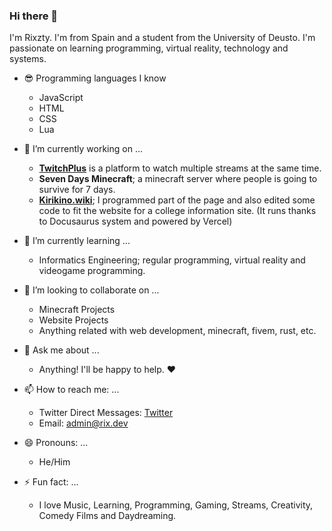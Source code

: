 ### Hi there 👋

I'm Rixzty. I'm from Spain and a student from the University of Deusto. I'm passionate on learning programming, virtual reality, technology and systems.

<!--
**Rixzty/rixzty** is a ✨ _special_ ✨ repository because its `README.md` (this file) appears on your GitHub profile.

Here are some ideas to get you started:

- 🔭 I’m currently working on ...
- 🌱 I’m currently learning ...
- 👯 I’m looking to collaborate on ...
- 🤔 I’m looking for help with ...
- 💬 Ask me about ...
- 📫 How to reach me: ...
- 😄 Pronouns: ...
- ⚡ Fun fact: ...
-->
- 😎 Programming languages I know
  - JavaScript
  - HTML
  - CSS
  - Lua

- 🔭 I’m currently working on ...
  - **[TwitchPlus](https://twitchplus.tv)** is a platform to watch multiple streams at the same time.
  - **Seven Days Minecraft**; a minecraft server where people is going to survive for 7 days.
  - **[Kirikino.wiki](https://github.com/Rixzty/kirikinowiki.github.io)**; I programmed part of the page and also edited some code to fit the website for a college       information site. (It runs thanks to Docusaurus system and powered by Vercel)

- 🌱 I’m currently learning ...
  - Informatics Engineering; regular programming, virtual reality and videogame programming.

- 👯 I’m looking to collaborate on ...
  - Minecraft Projects
  - Website Projects
  - Anything related with web development, minecraft, fivem, rust, etc.

- 💬 Ask me about ...
  - Anything! I'll be happy to help. ❤️

- 📫 How to reach me: ...
  - Twitter Direct Messages: [Twitter](https://twitter.com/Rixzty)
  - Email: [admin@rix.dev](mailto:admin@rix.dev)

- 😄 Pronouns: ...
  - He/Him

- ⚡ Fun fact: ...
  - I love Music, Learning, Programming, Gaming, Streams, Creativity, Comedy Films and Daydreaming.
